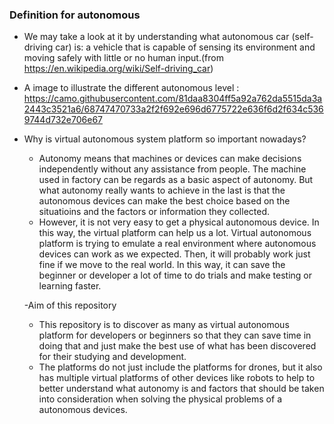 ### Definition for autonomous 
- We may take a look at it by understanding what autonomous car (self-driving car) is: a vehicle that is capable of sensing its environment and moving safely with little or no human input.(from https://en.wikipedia.org/wiki/Self-driving_car)

- A image to illustrate the different autonomous level : https://camo.githubusercontent.com/81daa8304ff5a92a762da5515da3a2443c3521a6/68747470733a2f2f692e696d6775722e636f6d2f634c5369744d732e706e67

- Why is virtual autonomous system platform so important nowadays?
  * Autonomy means that machines or devices can make decisions independently without any assistance from people. The machine used in factory can be regards as a basic aspect of      autonomy. But what autonomy really wants to achieve in the last is that the autonomous devices can make the best choice based on the situatioins and the factors or information    they collected.
  * However, it is not very easy to get a physical autonomous device. In this way, the virtual platform can help us a lot. Virtual autonomous platform is trying to emulate a real   environment where autonomous devices can work as we expected. Then, it will probably work just fine if we move to the real world. In this way, it can save the beginner or         developer a lot of time to do trials and make testing or learning faster. 
  
  -Aim of this repository
   * This repository is to discover as many as virtual autonomous platform for developers or beginners so that they can save time in doing that and just make the best use of what has been discovered for their studying and development. 
   * The platforms do not just include the platforms for drones, but it also has multiple virtual platforms of other devices like robots to help to better understand what autonomy is and factors that should be taken into consideration when solving the physical problems of a autonomous devices.
